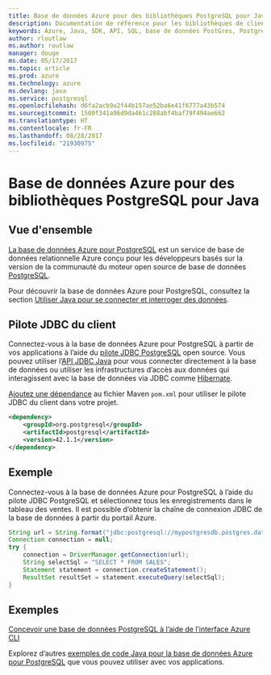 ```yaml
---
title: Base de données Azure pour des bibliothèques PostgreSQL pour Java
description: Documentation de référence pour les bibliothèques de client Java pour Azure Database pour PostgreSQL
keywords: Azure, Java, SDK, API, SQL, base de données PostGres, PostgreSQL
author: rloutlaw
ms.author: routlaw
manager: douge
ms.date: 05/17/2017
ms.topic: article
ms.prod: azure
ms.technology: azure
ms.devlang: java
ms.service: postgresql
ms.openlocfilehash: d6fa2acb9a2f44b157ae52ba6e41f6777a43b574
ms.sourcegitcommit: 1500f341a96d9da461c288abf4baf79f494ae662
ms.translationtype: HT
ms.contentlocale: fr-FR
ms.lasthandoff: 08/28/2017
ms.locfileid: "21930975"
---
```

# <a name="azure-database-for-postgresql-libraries-for-java"></a>Base de données Azure pour des bibliothèques PostgreSQL pour Java

## <a name="overview"></a>Vue d'ensemble

[La base de données Azure pour PostgreSQL](/azure/sql-database/sql-database-technical-overview) est un service de base de données relationnelle Azure conçu pour les développeurs basés sur la version de la communauté du moteur open source de base de données [PostgreSQL](https://www.postgresql.org/).

Pour découvrir la base de données Azure pour PostgreSQL, consultez la section [Utiliser Java pour se connecter et interroger des données](/azure/postgresql/connect-java).

## <a name="client-jdbc-driver"></a>Pilote JDBC du client

Connectez-vous à la base de données Azure pour PostgreSQL à partir de vos applications à l’aide du [pilote JDBC PostgreSQL](https://jdbc.postgresql.org/) open source. Vous pouvez utiliser l’[API JDBC Java](https://docs.oracle.com/javase/8/docs/technotes/guides/jdbc/) pour vous connecter directement à la base de données ou utiliser les infrastructures d’accès aux données qui interagissent avec la base de données via JDBC comme [Hibernate](http://hibernate.org/).

[Ajoutez une dépendance](https://maven.apache.org/guides/getting-started/index.html#How_do_I_use_external_dependencies) au fichier Maven `pom.xml` pour utiliser le pilote JDBC du client dans votre projet.  

```XML
<dependency>
    <groupId>org.postgresql</groupId>
    <artifactId>postgresql</artifactId>
    <version>42.1.1</version>
</dependency>
```   

## <a name="example"></a>Exemple

Connectez-vous à la base de données Azure pour PostgreSQL à l’aide du pilote JDBC PostgreSQL et sélectionnez tous les enregistrements dans le tableau des ventes. Il est possible d’obtenir la chaîne de connexion JDBC de la base de données à partir du portail Azure.

```java
String url = String.format("jdbc:postgresql://mypostgresdb.postgres.database.azure.com:5432/mydb?user=frank@mypostgresdb&password=AbCdEfGhIjK&ssl=true");
Connection connection = null;
try {
    connection = DriverManager.getConnection(url);
    String selectSql = "SELECT * FROM SALES";
    Statement statement = connection.createStatement();
    ResultSet resultSet = statement.executeQuery(selectSql);
}
```

## <a name="samples"></a>Exemples

[Concevoir une base de données PostgreSQL à l’aide de l’interface Azure CLI](https://docs.microsoft.com/azure/postgresql/tutorial-design-database-using-azure-cli) 

Explorez d’autres [exemples de code Java pour la base de données Azure pour PostgreSQL](https://azure.microsoft.com/resources/samples/?platform=java&term=postgres) que vous pouvez utiliser avec vos applications.

